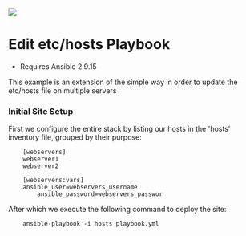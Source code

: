 ![](https://miro.medium.com/max/3600/1*xD5TMdgRQ8uRQlvSnZAZ0g.png)
# Edit etc/hosts Playbook

- Requires Ansible 2.9.15


This example is an extension of the simple way in order to update the etc/hosts file on multiple servers

### Initial Site Setup

First we configure the entire stack by listing our hosts in the 'hosts'
inventory file, grouped by their purpose:

		[webservers]
		webserver1
		webserver2
		
		[webservers:vars]
		ansible_user=webservers_username
        	ansible_password=webservers_passwor


After which we execute the following command to deploy the site:

		ansible-playbook -i hosts playbook.yml
